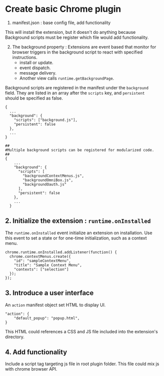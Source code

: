 # Create basic Chrome plugin
1. manifest.json : base config file, add functionality

This will install the extension, but it doesn't do anything because Background scripts must be register which file would add functionality.

2. The background property : Extensions are event based that monitor for browser triggers in the background script to react with specified instructions.
   - install or update.
   - event dispatch.
   - message delivery.
   - Another view calls `runtime.getBackgroundPage`.

Background scripts are registered in the manifest under the `background` field. They are listed in an array after the `scripts` key, and `persistent` should be specified as false.

```
{
  ...
  "background": {
    "scripts": ["background.js"],
    "persistent": false
  },
  ...
}

##
#Multiple background scripts can be registered for modularized code.
##
{
    ...
    "background": {
      "scripts": [
        "backgroundContextMenus.js",
        "backgroundOmniBox.js",
        "backgroundOauth.js"
      ],
      "persistent": false
    },
    ...
  }
```


## 2. Initialize the extension : `runtime.onInstalled`
The `runtime.onInstalled` event initialize an extension on installation. Use this event to set a state or for one-time initialization, such as a context menu.

```
chrome.runtime.onInstalled.addListener(function() {
  chrome.contextMenus.create({
    "id": "sampleContextMenu",
    "title": "Sample Context Menu",
    "contexts": ["selection"]
  });
});
```



## 3. Introduce a user interface
An `action` manifest object set HTML to display UI.

```
"action": {
    "default_popup": "popup.html",
}
```

This HTML could references a CSS and JS file included into the extension's directory.




## 4. Add functionality
Include a script tag targeting js file in root plugin folder. This file could mix js with chrome browser API.


